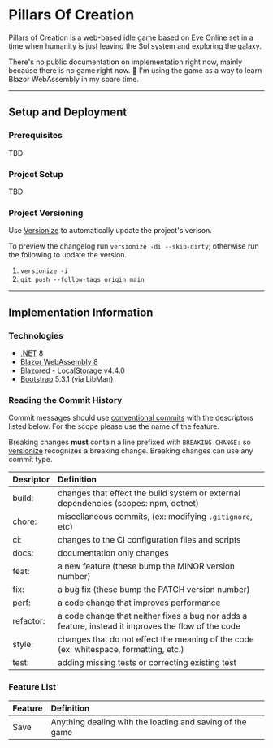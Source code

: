 # Pillars Of Creation
Pillars of Creation is a web-based idle game based on Eve Online set in a time when humanity is just leaving the Sol system and exploring the galaxy.

There's no public documentation on implementation right now, mainly because there is no game right now. 🙂  I'm using the game as a way to learn Blazor WebAssembly in my spare time.

---

## Setup and Deployment
### Prerequisites
TBD

### Project Setup
TBD

### Project Versioning
Use [Versionize](https://www.nuget.org/packages/Versionize/) to automatically update the project's verison.

To preview the changelog run `versionize -di --skip-dirty`; otherwise run the following to update the version.

1. `versionize -i`  
1. `git push --follow-tags origin main`

---

## Implementation Information
### Technologies
* [.NET](https://dotnet.microsoft.com) 8
* [Blazor WebAssembly 8](https://docs.microsoft.com/en-us/aspnet/core/blazor/?view=aspnetcore-8.0)
* [Blazored - LocalStorage](https://www.nuget.org/packages/Blazored.LocalStorage/) v4.4.0
* [Bootstrap](https://getbootstrap.com) 5.3.1 (via LibMan)

### Reading the Commit History
Commit messages should use [conventional commits](https://www.conventionalcommits.org/en/v1.0.0/) with the descriptors listed below.  For the scope please use the name of the feature.

Breaking changes **must** contain a line prefixed with `BREAKING CHANGE:` so [versionize](https://www.nuget.org/packages/Versionize/) recognizes a breaking change.  Breaking changes can use any commit type.

| Desriptor | Definition                                                                                          |
| :-------- | :-------------------------------------------------------------------------------------------------- |
| build:    | changes that effect the build system or external dependencies (scopes: npm, dotnet)                 |
| chore:    | miscellaneous commits, (ex: modifying `.gitignore`, etc)                                            |
| ci:       | changes to the CI configuration files and scripts                                                   |
| docs:     | documentation only changes                                                                          |
| feat:     | a new feature (these bump the MINOR version number)                                                 |
| fix:      | a bug fix (these bump the PATCH version number)                                                     |
| perf:     | a code change that improves performance                                                             |
| refactor: | a code change that neither fixes a bug nor adds a feature, instead it improves the flow of the code |
| style:    | changes that do not effect the meaning of the code (ex: whitespace, formatting, etc.)               |
| test:     | adding missing tests or correcting existing test                                                    |

### Feature List

| Feature | Definition                                               |
| :------ | :------------------------------------------------------- |
| Save    | Anything dealing with the loading and saving of the game |

